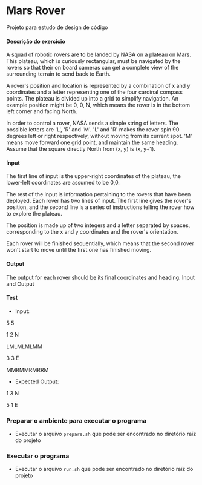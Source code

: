 # Mars Rover
Projeto para estudo de design de código

#### Descrição do exercício

A squad of robotic rovers are to be landed by NASA on a plateau on Mars. This plateau, which is curiously rectangular, must be navigated by the rovers so that their on board cameras can get a complete view of the surrounding terrain to send back to Earth.

A rover's position and location is represented by a combination of x and y coordinates and a letter representing one of the four cardinal compass points. The plateau is divided up into a grid to simplify navigation. An example position might be 0, 0, N, which means the rover is in the bottom left corner and facing North.

In order to control a rover, NASA sends a simple string of letters. The possible letters are 'L', 'R' and 'M'. 'L' and 'R' makes the rover spin 90 degrees left or right respectively, without moving from its current spot. 'M' means move forward one grid point, and maintain the same heading.
Assume that the square directly North from (x, y) is (x, y+1).

#### Input

The first line of input is the upper-right coordinates of the plateau, the lower-left coordinates are assumed to be 0,0.

The rest of the input is information pertaining to the rovers that have been deployed. Each rover has two lines of input. The first line gives the rover's position, and the second line is a series of instructions telling the rover how to explore the plateau.

The position is made up of two integers and a letter separated by spaces, corresponding to the x and y coordinates and the rover's orientation.

Each rover will be finished sequentially, which means that the second rover won't start to move until the first one has finished moving.

#### Output

The output for each rover should be its final coordinates and heading.
Input and Output

#### Test
- Input:

5 5

1 2 N

LMLMLMLMM

3 3 E

MMRMMRMRRM

- Expected Output:

1 3 N

5 1 E

### Preparar o ambiente para executar o programa

- Executar o arquivo ```prepare.sh``` que pode ser encontrado no diretório raíz do projeto

### Executar o programa

- Executar o arquivo ```run.sh``` que pode ser encontrado no diretório raíz do projeto
